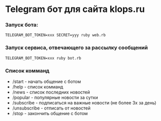 # Telegram бот для сайта klops.ru

### Запуск бота:
`TELEGRAM_BOT_TOKEN=xxx SECRET=yyy ruby web.rb`
### Запуск сервиса, отвечающего за рассылку сообщений
`TELEGRAM_BOT_TOKEN=xxx ruby bot.rb`

### Список комманд
*  /start - начать общение с ботом
*  /help - список комманд
*  /news - список последних новостей
*  /popular - популярные новости за сутки
*  /subscribe - подписаться на важные новости (не более 3х за день)
*  /unsubscribe - отписать от новостей
*  /stop - закончить общение с ботом
